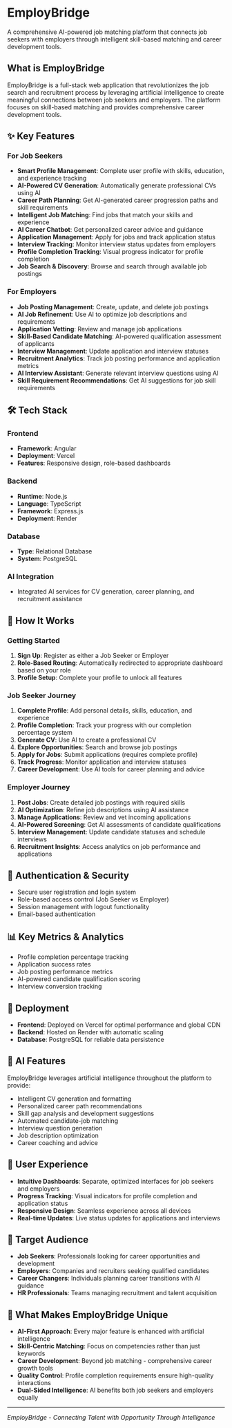 # EmployBridge

A comprehensive AI-powered job matching platform that connects job seekers with employers through intelligent skill-based matching and career development tools.

## What is EmployBridge

EmployBridge is a full-stack web application that revolutionizes the job search and recruitment process by leveraging artificial intelligence to create meaningful connections between job seekers and employers. The platform focuses on skill-based matching and provides comprehensive career development tools.

## ✨ Key Features

### For Job Seekers
- **Smart Profile Management**: Complete user profile with skills, education, and experience tracking
- **AI-Powered CV Generation**: Automatically generate professional CVs using AI
- **Career Path Planning**: Get AI-generated career progression paths and skill requirements
- **Intelligent Job Matching**: Find jobs that match your skills and experience
- **AI Career Chatbot**: Get personalized career advice and guidance
- **Application Management**: Apply for jobs and track application status
- **Interview Tracking**: Monitor interview status updates from employers
- **Profile Completion Tracking**: Visual progress indicator for profile completion
- **Job Search & Discovery**: Browse and search through available job postings

### For Employers
- **Job Posting Management**: Create, update, and delete job postings
- **AI Job Refinement**: Use AI to optimize job descriptions and requirements
- **Application Vetting**: Review and manage job applications
- **Skill-Based Candidate Matching**: AI-powered qualification assessment of applicants
- **Interview Management**: Update application and interview statuses
- **Recruitment Analytics**: Track job posting performance and application metrics
- **AI Interview Assistant**: Generate relevant interview questions using AI
- **Skill Requirement Recommendations**: Get AI suggestions for job skill requirements

## 🛠 Tech Stack

### Frontend
- **Framework**: Angular
- **Deployment**: Vercel
- **Features**: Responsive design, role-based dashboards

### Backend
- **Runtime**: Node.js
- **Language**: TypeScript
- **Framework**: Express.js
- **Deployment**: Render

### Database
- **Type**: Relational Database
- **System**: PostgreSQL

### AI Integration
- Integrated AI services for CV generation, career planning, and recruitment assistance

## 🎯 How It Works

### Getting Started
1. **Sign Up**: Register as either a Job Seeker or Employer
2. **Role-Based Routing**: Automatically redirected to appropriate dashboard based on your role
3. **Profile Setup**: Complete your profile to unlock all features

### Job Seeker Journey
1. **Complete Profile**: Add personal details, skills, education, and experience
2. **Profile Completion**: Track your progress with our completion percentage system
3. **Generate CV**: Use AI to create a professional CV
4. **Explore Opportunities**: Search and browse job postings
5. **Apply for Jobs**: Submit applications (requires complete profile)
6. **Track Progress**: Monitor application and interview statuses
7. **Career Development**: Use AI tools for career planning and advice

### Employer Journey
1. **Post Jobs**: Create detailed job postings with required skills
2. **AI Optimization**: Refine job descriptions using AI assistance
3. **Manage Applications**: Review and vet incoming applications
4. **AI-Powered Screening**: Get AI assessments of candidate qualifications
5. **Interview Management**: Update candidate statuses and schedule interviews
6. **Recruitment Insights**: Access analytics on job performance and applications

## 🔐 Authentication & Security

- Secure user registration and login system
- Role-based access control (Job Seeker vs Employer)
- Session management with logout functionality
- Email-based authentication

## 📊 Key Metrics & Analytics

- Profile completion percentage tracking
- Application success rates
- Job posting performance metrics
- AI-powered candidate qualification scoring
- Interview conversion tracking

## 🚀 Deployment

- **Frontend**: Deployed on Vercel for optimal performance and global CDN
- **Backend**: Hosted on Render with automatic scaling
- **Database**: PostgreSQL for reliable data persistence

## 🤖 AI Features

EmployBridge leverages artificial intelligence throughout the platform to provide:
- Intelligent CV generation and formatting
- Personalized career path recommendations
- Skill gap analysis and development suggestions
- Automated candidate-job matching
- Interview question generation
- Job description optimization
- Career coaching and advice

## 📱 User Experience

- **Intuitive Dashboards**: Separate, optimized interfaces for job seekers and employers
- **Progress Tracking**: Visual indicators for profile completion and application status
- **Responsive Design**: Seamless experience across all devices
- **Real-time Updates**: Live status updates for applications and interviews

## 🎯 Target Audience

- **Job Seekers**: Professionals looking for career opportunities and development
- **Employers**: Companies and recruiters seeking qualified candidates
- **Career Changers**: Individuals planning career transitions with AI guidance
- **HR Professionals**: Teams managing recruitment and talent acquisition

## 🌟 What Makes EmployBridge Unique

- **AI-First Approach**: Every major feature is enhanced with artificial intelligence
- **Skill-Centric Matching**: Focus on competencies rather than just keywords
- **Career Development**: Beyond job matching - comprehensive career growth tools
- **Quality Control**: Profile completion requirements ensure high-quality interactions
- **Dual-Sided Intelligence**: AI benefits both job seekers and employers equally

---

*EmployBridge - Connecting Talent with Opportunity Through Intelligence*
